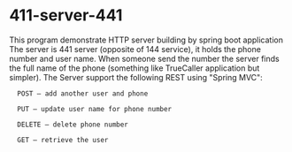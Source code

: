 # 411-server-441

This program demonstrate HTTP server building by spring boot application
The server is 441 server (opposite of 144 service), it holds the phone number and user name.
When someone send the number the server finds the full name of the phone  (something like TrueCaller application but simpler).
The Server support the following REST using "Spring MVC": 
 

      POST – add another user and phone

      PUT – update user name for phone number

      DELETE – delete phone number

      GET – retrieve the user

